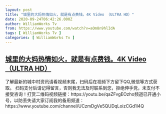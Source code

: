 ```yaml
---
layout: post
title: "城里的大妈热情如火，就是有点费钱。4K Video （ULTRA HD）"
date: 2020-09-24T06:42:26.000Z
author: WilliamWorks Tv
from: https://www.youtube.com/watch?v=aOm8n9hlIdA
tags: [ WilliamWorks Tv ]
categories: [ WilliamWorks Tv ]
---
```

<!--1600929746000-->
[城里的大妈热情如火，就是有点费钱。4K Video （ULTRA HD）](https://www.youtube.com/watch?v=aOm8n9hlIdA)
------

<div>
了解最新的城中村资讯请看视频末尾，扫码后在视频下方留下QQ,微信等方式获取。 扫码支付后请记得留言，否则我无法及时联系到您，拒绝伸手党，未支付不接受咨询！打赏二维码视频链接：https://youtu.be/qaZFvgEOzho频道已开通小号，以防丢失请大家订阅我的备用频道：https://www.youtube.com/channel/UCzmDgVe5QUDqLoizCGd1l4Q
</div>
